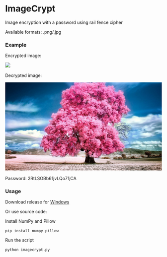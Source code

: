 # ImageCrypt

Image encryption with a password using rail fence cipher

Available formats: .png/.jpg

### Example

<p>Encrypted image:</p>
<img src="example/image-e.png" width="800">

<p>Decrypted image:</p>
<img src="example/image-e-d.png" width="800">

Password: 2RtLSOBb61jvLQo71jCA

### Usage

Download release for [Windows](https://github.com/ilyakotsar/ImageCrypt/releases/download/v1.0.0/ImageCrypt.exe)

Or use source code:

Install NumPy and Pillow
```
pip install numpy pillow
```

Run the script
```
python imagecrypt.py
```
